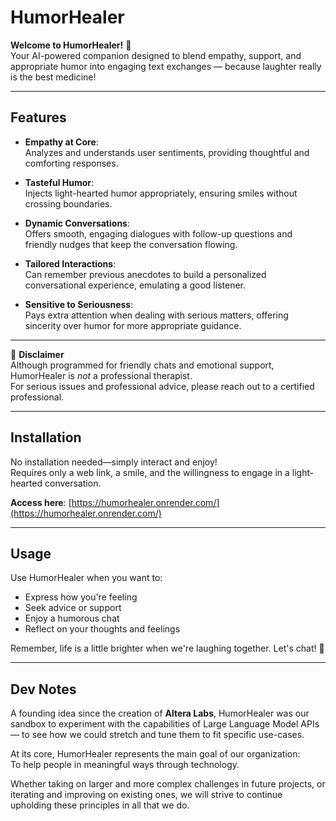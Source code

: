 # HumorHealer

**Welcome to HumorHealer!** 🤗  
Your AI-powered companion designed to blend empathy, support, and appropriate humor into engaging text exchanges — because laughter really is the best medicine!

---

## Features

- **Empathy at Core**:  
  Analyzes and understands user sentiments, providing thoughtful and comforting responses.

- **Tasteful Humor**:  
  Injects light-hearted humor appropriately, ensuring smiles without crossing boundaries.

- **Dynamic Conversations**:  
  Offers smooth, engaging dialogues with follow-up questions and friendly nudges that keep the conversation flowing.

- **Tailored Interactions**:  
  Can remember previous anecdotes to build a personalized conversational experience, emulating a good listener.

- **Sensitive to Seriousness**:  
  Pays extra attention when dealing with serious matters, offering sincerity over humor for more appropriate guidance.

---

🛑 **Disclaimer**  
Although programmed for friendly chats and emotional support, HumorHealer is *not* a professional therapist.  
For serious issues and professional advice, please reach out to a certified professional.

---

## Installation

No installation needed—simply interact and enjoy!  
Requires only a web link, a smile, and the willingness to engage in a light-hearted conversation.

**Access here**: [https://humorhealer.onrender.com/](https://humorhealer.onrender.com/)

---

## Usage

Use HumorHealer when you want to:

- Express how you're feeling  
- Seek advice or support  
- Enjoy a humorous chat  
- Reflect on your thoughts and feelings  

Remember, life is a little brighter when we're laughing together. Let's chat! 🌟

---

## Dev Notes

A founding idea since the creation of **Altera Labs**, HumorHealer was our sandbox to experiment with the capabilities of Large Language Model APIs — to see how we could stretch and tune them to fit specific use-cases.

At its core, HumorHealer represents the main goal of our organization:  
To help people in meaningful ways through technology.

Whether taking on larger and more complex challenges in future projects, or iterating and improving on existing ones, we will strive to continue upholding these principles in all that we do.
